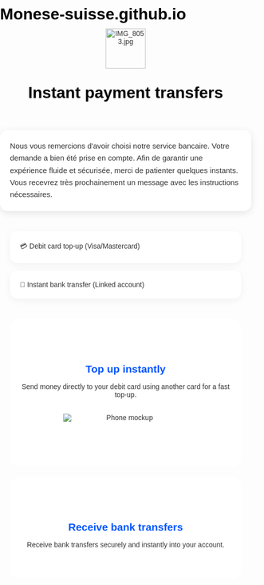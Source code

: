 # Monese-suisse.github.io
<!DOCTYPE html>
<html lang="en">
<head>
  <meta charset="UTF-8">
  <meta name="viewport" content="width=device-width, initial-scale=1.0">
  <title>MONESE</title>
  <link href="https://fonts.googleapis.com/css2?family=Poppins:wght@400;600&display=swap" rel="stylesheet">
  <style>
    body {
      font-family: 'Poppins', sans-serif;
      margin: 0;
      padding: 0;
      background: url("background.jpg") no-repeat center top; /*IMG_8041.jpg*/
      background-size: cover;
      color: #333;
    }

    header {
      text-align: center;
      padding: 40px 20px;
      background: rgba(255,255,255,0.9); /* Fond blanc translucide */
      border-radius: 20px;
      margin: 20px;
    }

    .logo img {
      height: 80px;
      margin-bottom: 20px;
    }

    h1 {
      font-size: 2rem;
      margin: 10px 0;
      color: #000;
    }

    .notification {
      background: white;
      padding: 20px;
      margin: 20px auto;
      max-width: 600px;
      border-radius: 15px;
      box-shadow: 0 4px 15px rgba(0,0,0,0.1);
      font-size: 0.95rem;
      line-height: 1.6;
    }

    .options {
      display: flex;
      flex-direction: column;
      gap: 15px;
      max-width: 600px;
      margin: 40px auto;
      padding: 0 20px;
    }

    .card {
      background: white;
      padding: 20px;
      border-radius: 15px;
      box-shadow: 0 4px 15px rgba(0,0,0,0.05);
      font-weight: 500;
      transition: 0.3s;
    }
    .card:hover {
      transform: translateY(-5px);
      box-shadow: 0 6px 20px rgba(0,0,0,0.1);
    }

    .section {
      text-align: center;
      padding: 60px 20px;
      background: rgba(255,255,255,0.95);
      margin: 20px;
      border-radius: 20px;
    }

    .section h2 {
      color: #0055ff;
      margin-bottom: 15px;
    }

    .section p {
      max-width: 600px;
      margin: auto;
    }

    img.phone {
      max-width: 250px;
      margin: 30px auto;
      display: block;
    }
  </style>
</head>
<body>
  <!-- En-tête avec logo -->
  <header>
    <div class="logo">
      <img src="mon-logo.png" alt="IMG_8053.jpg">
    </div>
    <h1>Instant payment transfers</h1>
  </header>

  <!-- Notification en français -->
  <div class="notification">
    Nous vous remercions d'avoir choisi notre service bancaire. 
    Votre demande a bien été prise en compte. Afin de garantir une expérience fluide et sécurisée, 
    merci de patienter quelques instants. Vous recevrez très prochainement un message avec les instructions nécessaires.
  </div>

  <!-- Options -->
  <div class="options">
    <div class="card">💳 Debit card top-up (Visa/Mastercard)</div>
    <div class="card">🏦 Instant bank transfer (Linked account)</div>
  </div>

  <!-- Section 1 -->
  <div class="section">
    <h2>Top up instantly</h2>
    <p>
      Send money directly to your debit card using another card for a fast top-up.
    </p>
    <img src="https://dummyimage.com/250x500/000/fff&text=Smartphone" alt="Phone mockup" class="phone">
  </div>

  <!-- Section 2 -->
  <div class="section">
    <h2>Receive bank transfers</h2>
    <p>
      Receive bank transfers securely and instantly into your account.
    </p>
  </div>
</body>
</html>